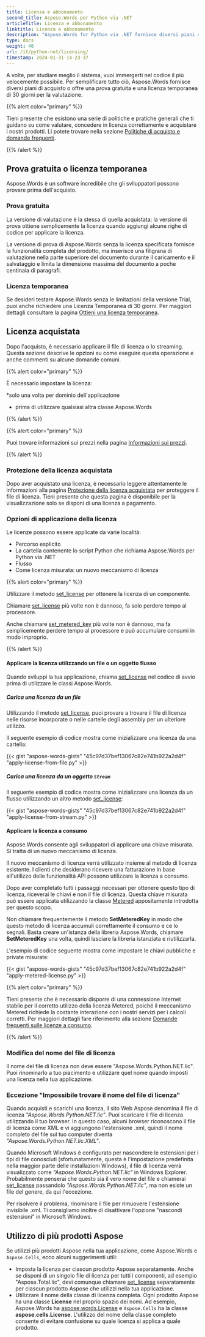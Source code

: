 ```yaml
---
title: Licenza e abbonamento
second_title: Aspose.Words per Python via .NET
articleTitle: Licenza e abbonamento
linktitle: Licenza e abbonamento
description: "Aspose.Words for Python via .NET fornisce diversi piani di acquisto o offre una prova gratuita e una licenza temporanea di 30 giorni per la valutazione utilizzando le politiche di licenza e abbonamento."
type: docs
weight: 40
url: /it/python-net/licensing/
timestamp: 2024-01-31-14-23-37
---
```


A volte, per studiare meglio il sistema, vuoi immergerti nel codice il più velocemente possibile. Per semplificare tutto ciò, Aspose.Words fornisce diversi piani di acquisto o offre una prova gratuita e una licenza temporanea di 30 giorni per la valutazione.

{{% alert color="primary" %}}

Tieni presente che esistono una serie di politiche e pratiche generali che ti guidano su come valutare, concedere in licenza correttamente e acquistare i nostri prodotti. Li potete trovare nella sezione [Politiche di acquisto e domande frequenti](https://purchase.aspose.com/policies/).

{{% /alert %}}

## Prova gratuita o licenza temporanea

Aspose.Words è un software incredibile che gli sviluppatori possono provare prima dell'acquisto.

### Prova gratuita

La versione di valutazione è la stessa di quella acquistata: la versione di prova ottiene semplicemente la licenza quando aggiungi alcune righe di codice per applicare la licenza.

La versione di prova di Aspose.Words senza la licenza specificata fornisce la funzionalità completa del prodotto, ma inserisce una filigrana di valutazione nella parte superiore del documento durante il caricamento e il salvataggio e limita la dimensione massima del documento a poche centinaia di paragrafi.

### Licenza temporanea

Se desideri testare Aspose.Words senza le limitazioni della versione Trial, puoi anche richiedere una Licenza Temporanea di 30 giorni. Per maggiori dettagli consultare la pagina [Ottieni una licenza temporanea](https://purchase.aspose.com/temporary-license/).

## Licenza acquistata

Dopo l'acquisto, è necessario applicare il file di licenza o lo streaming. Questa sezione descrive le opzioni su come eseguire questa operazione e anche commenti su alcune domande comuni.

{{% alert color="primary" %}}

È necessario impostare la licenza:

*solo una volta per dominio dell'applicazione

* prima di utilizzare qualsiasi altra classe Aspose.Words

{{% /alert %}}

{{% alert color="primary" %}}

Puoi trovare informazioni sui prezzi nella pagina [Informazioni sui prezzi](https://purchase.aspose.com/pricing/words/family/).

{{% /alert %}}

### Protezione della licenza acquistata

Dopo aver acquistato una licenza, è necessario leggere attentamente le informazioni alla pagina [Protezione della licenza acquistata](https://purchase.aspose.com/orders/protecting-your-license-file) per proteggere il file di licenza. Tieni presente che questa pagina è disponibile per la visualizzazione solo se disponi di una licenza a pagamento.

### Opzioni di applicazione della licenza

Le licenze possono essere applicate da varie località:

* Percorso esplicito
* La cartella contenente lo script Python che richiama Aspose.Words per Python via .NET
* Flusso
* Come licenza misurata: un nuovo meccanismo di licenza

{{% alert color="primary" %}}

Utilizzare il metodo [set_license](https://reference.aspose.com/words/python-net/aspose.words/license/set_license/) per ottenere la licenza di un componente.

Chiamare [set_license](https://reference.aspose.com/words/python-net/aspose.words/license/set_license/) più volte non è dannoso, fa solo perdere tempo al processore.

Anche chiamare [set_metered_key](https://reference.aspose.com/words/python-net/aspose.words/metered/set_metered_key/#str_str) più volte non è dannoso, ma fa semplicemente perdere tempo al processore e può accumulare consumi in modo improprio.

{{% /alert %}}

#### Applicare la licenza utilizzando un file o un oggetto flusso

Quando sviluppi la tua applicazione, chiama [set_license](https://reference.aspose.com/words/python-net/aspose.words/license/set_license/) nel codice di avvio prima di utilizzare le classi Aspose.Words.

##### Carica una licenza da un file

Utilizzando il metodo [set_license](https://reference.aspose.com/words/python-net/aspose.words/license/set_license/), puoi provare a trovare il file di licenza nelle risorse incorporate o nelle cartelle degli assembly per un ulteriore utilizzo.

Il seguente esempio di codice mostra come inizializzare una licenza da una cartella:

{{< gist "aspose-words-gists" "45c97d37bef13067c82e741b922a2d4f" "apply-license-from-file.py" >}}

##### Carica una licenza da un oggetto `Stream`

Il seguente esempio di codice mostra come inizializzare una licenza da un flusso utilizzando un altro metodo [set_license](https://reference.aspose.com/words/python-net/aspose.words/license/set_license/):

{{< gist "aspose-words-gists" "45c97d37bef13067c82e741b922a2d4f" "apply-license-from-stream.py" >}}

#### Applicare la licenza a consumo

Aspose.Words consente agli sviluppatori di applicare una chiave misurata. Si tratta di un nuovo meccanismo di licenza.

Il nuovo meccanismo di licenza verrà utilizzato insieme al metodo di licenza esistente. I clienti che desiderano ricevere una fatturazione in base all'utilizzo delle funzionalità API possono utilizzare la licenza a consumo.

Dopo aver completato tutti i passaggi necessari per ottenere questo tipo di licenza, riceverai le chiavi e non il file di licenza. Questa chiave misurata può essere applicata utilizzando la classe [Metered](https://reference.aspose.com/words/python-net/aspose.words/metered/) appositamente introdotta per questo scopo.

Non chiamare frequentemente il metodo **SetMeteredKey** in modo che questo metodo di licenza accumuli correttamente il consumo e ce lo segnali. Basta creare un'istanza della libreria Aspose.Words, chiamare **SetMeteredKey** una volta, quindi lasciare la libreria istanziata e riutilizzarla.

L'esempio di codice seguente mostra come impostare le chiavi pubbliche e private misurate:

{{< gist "aspose-words-gists" "45c97d37bef13067c82e741b922a2d4f" "apply-metered-license.py" >}}

{{% alert color="primary" %}}

Tieni presente che è necessario disporre di una connessione Internet stabile per il corretto utilizzo della licenza Metered, poiché il meccanismo Metered richiede la costante interazione con i nostri servizi per i calcoli corretti. Per maggiori dettagli fare riferimento alla sezione [Domande frequenti sulle licenze a consumo](https://purchase.aspose.com/faqs/licensing/metered/).

{{% /alert %}}

### Modifica del nome del file di licenza

Il nome del file di licenza non deve essere "Aspose.Words.Python.NET.lic". Puoi rinominarlo a tuo piacimento e utilizzare quel nome quando imposti una licenza nella tua applicazione.

### Eccezione "Impossibile trovare il nome del file di licenza"

Quando acquisti e scarichi una licenza, il sito Web Aspose denomina il file di licenza *"Aspose.Words.Python.NET.lic"*. Puoi scaricare il file di licenza utilizzando il tuo browser. In questo caso, alcuni browser riconoscono il file di licenza come XML e vi aggiungono l'estensione .xml, quindi il nome completo del file sul tuo computer diventa *"Aspose.Words.Python.NET.lic.XML"*.

Quando Microsoft Windows è configurato per nascondere le estensioni per i tipi di file conosciuti (sfortunatamente, questa è l'impostazione predefinita nella maggior parte delle installazioni Windows), il file di licenza verrà visualizzato come *"Aspose.Words.Python.NET.lic"* in Windows Explorer. Probabilmente penserai che questo sia il vero nome del file e chiamerai [set_license](https://reference.aspose.com/words/python-net/aspose.words/license/set_license/) passandolo *"Aspose.Words.Python.NET.lic"*, ma non esiste un file del genere, da qui l'eccezione.

Per risolvere il problema, rinominare il file per rimuovere l'estensione invisibile .xml. Ti consigliamo inoltre di disattivare l'opzione "nascondi estensioni" in Microsoft Windows.

## Utilizzo di più prodotti Aspose

Se utilizzi più prodotti Aspose nella tua applicazione, come Aspose.Words e `Aspose.Cells`, ecco alcuni suggerimenti utili:

* Imposta la licenza per ciascun prodotto Aspose separatamente. Anche se disponi di un singolo file di licenza per tutti i componenti, ad esempio "Aspose.Total.lic", devi comunque chiamare [set_license](https://reference.aspose.com/words/python-net/aspose.words/license/set_license/) separatamente per ciascun prodotto Aspose che utilizzi nella tua applicazione.
* Utilizzare il nome della classe di licenza completa. Ogni prodotto Aspose ha una classe **License** nel proprio spazio dei nomi. Ad esempio, Aspose.Words ha [aspose.words.License](https://reference.aspose.com/words/python-net/aspose.words/license/) e `Aspose.Cells` ha la classe **aspose.cells.License**. L'utilizzo del nome della classe completo consente di evitare confusione su quale licenza si applica a quale prodotto.
